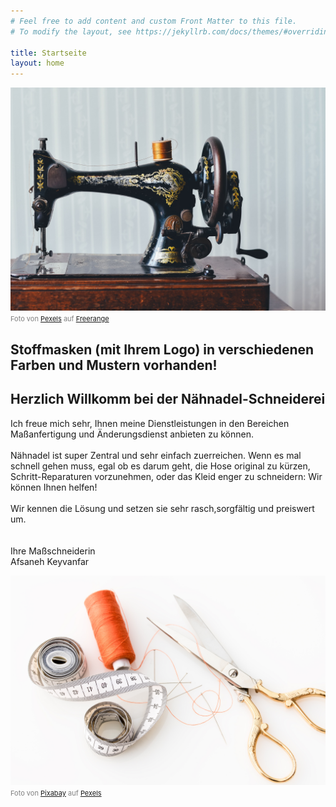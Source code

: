 ```yaml
---
# Feel free to add content and custom Front Matter to this file.
# To modify the layout, see https://jekyllrb.com/docs/themes/#overriding-theme-defaults

title: Startseite
layout: home
---
```


![Nähmaschine](img/m.jpg)
<span style="color: grey; font-size: 11px">Foto von [Pexels](https://freerangestock.com/photographer/Pexels/4556) auf [Freerange](https://freerangestock.com/) </span>

<h2><strong>Stoffmasken (mit Ihrem Logo) in verschiedenen Farben und Mustern vorhanden!</strong></h2>

## Herzlich Willkomm bei der Nähnadel-Schneiderei

Ich freue mich sehr, Ihnen meine Dienstleistungen in den Bereichen Maßanfertigung und Änderungsdienst anbieten zu können.<br/><br/>
Nähnadel ist super Zentral und sehr einfach zuerreichen. Wenn es mal schnell gehen muss, egal ob es darum geht, die Hose original zu kürzen, Schritt-Reparaturen vorzunehmen, oder das Kleid enger zu schneidern: Wir können Ihnen helfen!<br/><br/>
Wir kennen die Lösung und setzen sie sehr rasch,sorgfältig und preiswert um.<br/><br/><br/>
Ihre Maßschneiderin<br/>
Afsaneh Keyvanfar

![Nadel und Schere](img/s.jpg)
<span style="color: grey; font-size: 11px">Foto von [Pixabay](https://www.pexels.com/@pixabay) auf [Pexels](https://www.pexels.com/) </span>


